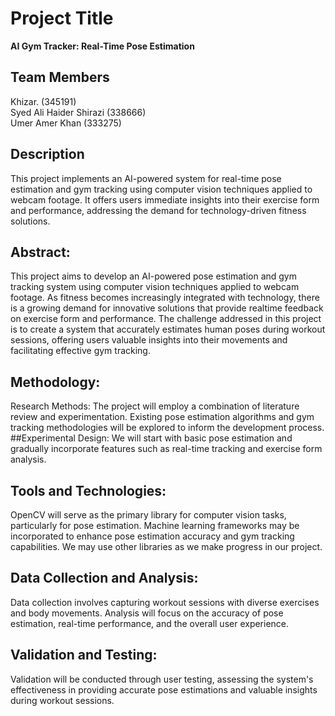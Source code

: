 # Project Title

**AI Gym Tracker: Real-Time Pose Estimation**

## Team Members
Khizar. (345191)  
Syed Ali Haider Shirazi (338666)  
Umer Amer Khan (333275)


## Description

This project implements an AI-powered system for real-time pose estimation and gym tracking using computer vision techniques applied to webcam footage. It offers users immediate insights into their exercise form and performance, addressing the demand for technology-driven fitness solutions.

## Abstract:
This project aims to develop an AI-powered pose estimation and gym tracking system using computer vision techniques applied to webcam footage. As fitness becomes increasingly integrated with technology, there is a growing demand for innovative solutions that provide realtime feedback on exercise form and performance. The challenge addressed in this project is to create a system that accurately estimates human poses during workout sessions, offering users valuable insights into their movements and facilitating effective gym tracking.

## Methodology:
Research Methods:
The project will employ a combination of literature review and experimentation. Existing pose estimation algorithms and gym tracking methodologies will be explored to inform the development process.
##Experimental Design:
We will start with basic pose estimation and gradually incorporate features such as real-time tracking and exercise form analysis.
## Tools and Technologies:
OpenCV will serve as the primary library for computer vision tasks, particularly for pose estimation. Machine learning frameworks may be incorporated to enhance pose estimation accuracy and gym tracking capabilities. We may use other libraries as we make progress in our project.
## Data Collection and Analysis:
Data collection involves capturing workout sessions with diverse exercises and body movements. Analysis will focus on the accuracy of pose estimation, real-time performance, and the overall user experience.
## Validation and Testing:
Validation will be conducted through user testing, assessing the system's effectiveness in providing accurate pose estimations and valuable insights during workout sessions. 
